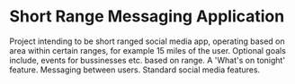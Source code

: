 # Short Range Messaging Application
Project intending to be short ranged social media app, operating based on area within certain ranges, for example 15 miles of the user.
Optional goals include, events for bussinesses etc. based on range. A 'What's on tonight' feature. Messaging between users. Standard social media features.
